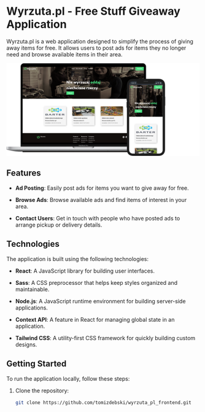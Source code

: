 # Wyrzuta.pl - Free Stuff Giveaway Application

Wyrzuta.pl is a web application designed to simplify the process of giving away items for free. It allows users to post ads for items they no longer need and browse available items in their area.

![](/public/wyrzuta_app.png)

## Features

- **Ad Posting**: Easily post ads for items you want to give away for free.
  
- **Browse Ads**: Browse available ads and find items of interest in your area.
  
- **Contact Users**: Get in touch with people who have posted ads to arrange pickup or delivery details.

## Technologies

The application is built using the following technologies:

- **React**: A JavaScript library for building user interfaces.
  
- **Sass**: A CSS preprocessor that helps keep styles organized and maintainable.
  
- **Node.js**: A JavaScript runtime environment for building server-side applications.
  
- **Context API**: A feature in React for managing global state in an application.
  
- **Tailwind CSS**: A utility-first CSS framework for quickly building custom designs.

## Getting Started

To run the application locally, follow these steps:

1. Clone the repository:

   ```bash
   git clone https://github.com/tomizdebski/wyrzuta_pl_frontend.git



